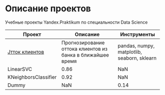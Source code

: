 # Описание проектов
Учебные проекты Yandex.Praktikum по специальности Data Science 

| Проект | Описание | Инструменты |                          
| -------------------- | ----- | ----- |
| [Jтток клиентов](https://github.com/EldarKerimkhan/Yandex_Projects/tree/main/customer_churn) | Прогнозирование оттока клиентов из банка в ближайшее время| pandas, numpy, matplotlib, seaborn, sklearn |
| LinearSVC            | 0.86 |  NaN |
| KNeighborsClassifier | 0.92 |  NaN |
| Dummy                |  NaN | 0.14 |
